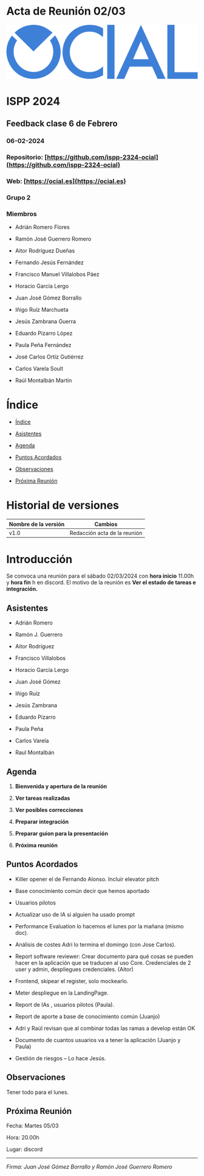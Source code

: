 # Acta de Reunión 02/03

<MDXLayout>
  <img src="https://github.com/ispp-2324-ocial/KB/blob/main/assets/Texto_Ocial.png?raw=true" alt="Texto_Ocial" className="img-centered img-custom-height" />
</MDXLayout>

# ISPP 2024

## Feedback clase 6 de Febrero

### 06-02-2024

### Repositorio: [https://github.com/ispp-2324-ocial](https://github.com/ispp-2324-ocial)

### Web: [https://ocial.es](https://ocial.es)

### Grupo 2

### Miembros 

 

- Adrián Romero Flores 

- Ramón José Guerrero Romero 

- Aitor Rodríguez Dueñas 

- Fernando Jesús Fernández 

- Francisco Manuel Villalobos Páez 

- Horacio García Lergo 

- Juan José Gómez Borrallo 

- Iñigo Ruíz Marchueta 

- Jesús Zambrana Guerra 

- Eduardo Pizarro López 

- Paula Peña Fernández 

- José Carlos Ortiz Gutiérrez 

- Carlos Varela Soult 

- Raúl Montalbán Martín 

 

# Índice 

 

- [Índice](#índice) 

- [Asistentes](#Asistentes) 

- [Agenda](#Agenda) 

- [Puntos Acordados](#puntos-acordados) 

- [Observaciones](#Observaciones) 

- [Próxima Reunión](#próxima-reunión) 

 

# Historial de versiones 

| Nombre de la versión | Cambios | 
|-------------------------|-------------------------| 
| v1.0 | Redacción acta de la reunión| 

 

# Introducción 

 

Se convoca una reunión para el sábado 02/03/2024 con **hora inicio** 11.00h y **hora fin** h en discord. El motivo de la reunión es **Ver el estado de tareas e integración.** 

 

## Asistentes 

 

- Adrián Romero  

- Ramón J. Guerrero  

- Aitor Rodríguez  

- Francisco Villalobos  

- Horacio García Lergo  

- Juan José Gómez  

- Iñigo Ruíz  

- Jesús Zambrana  

- Eduardo Pizarro  

- Paula Peña  

- Carlos Varela  

- Raul Montalbán 

 

## Agenda  

 

1. **Bienvenida y apertura de la reunión**  

2. **Ver tareas realizadas**  

3. **Ver posibles correcciones**  

4. **Preparar integración** 

5. **Preparar guion para la presentación**  

6. **Próxima reunión**  

 

## Puntos Acordados  

- Killer opener el de Fernando Alonso. Incluir elevator pitch 

- Base conocimiento común decir que hemos aportado 

- Usuarios pilotos 

- Actualizar uso de IA si alguien ha usado prompt 

- Performance Evaluation lo hacemos el lunes por la mañana (mismo doc). 

- Análisis de costes Adri lo termina el domingo (con Jose Carlos). 

- Report software reviewer: Crear documento para qué cosas se pueden hacer en la aplicación que se traducen al uso Core. Credenciales de 2 user y admin, despliegues credenciales. (Aitor) 

- Frontend, skipear el register, solo mockearlo.  

- Meter despliegue en la LandingPage. 

- Report de IAs , usuarios pilotos (Paula). 

- Report de aporte a base de conocimiento común (Juanjo) 

- Adri y Raúl revisan que al combinar todas las ramas a develop están OK 

- Documento de cuantos usuarios va a tener la aplicación (Juanjo y Paula) 

- Gestión de riesgos – Lo hace Jesús. 

 

## Observaciones  

Tener todo para el lunes.

 

## Próxima Reunión  

Fecha: Martes 05/03	 

Hora:  20.00h 

Lugar:  discord 

---  

 

*Firma: Juan José Gómez Borrallo y Ramón José Guerrero Romero* 

 